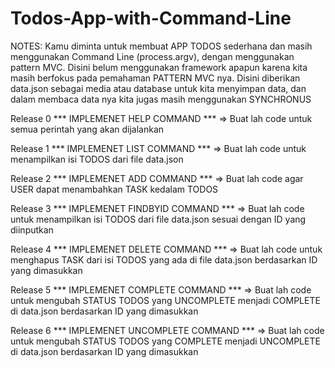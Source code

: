 # Todos-App-with-Command-Line

NOTES: Kamu diminta untuk membuat APP TODOS sederhana dan masih menggunakan Command Line (process.argv), dengan menggunakan pattern MVC. Disini belum menggunakan framework apapun karena kita masih berfokus pada pemahaman PATTERN MVC nya. Disini diberikan data.json sebagai media atau database untuk kita menyimpan data, dan dalam membaca data nya kita jugas masih menggunakan SYNCHRONUS


Release 0 *** IMPLEMENET HELP COMMAND ***
=> Buat lah code untuk semua perintah yang akan dijalankan

Release 1 *** IMPLEMENET LIST COMMAND ***
=> Buat lah code untuk menampilkan isi TODOS dari file data.json

Release 2 *** IMPLEMENET ADD COMMAND ***
=> Buat lah code agar USER dapat menambahkan TASK kedalam TODOS

Release 3 *** IMPLEMENET FINDBYID COMMAND ***
=> Buat lah code untuk menampilkan isi TODOS dari file data.json sesuai dengan ID yang diinputkan

Release 4 *** IMPLEMENET DELETE COMMAND ***
=> Buat lah code untuk menghapus TASK dari isi TODOS yang ada di file data.json berdasarkan ID yang dimasukkan

Release 5 *** IMPLEMENET COMPLETE COMMAND ***
=> Buat lah code untuk mengubah STATUS TODOS yang UNCOMPLETE menjadi COMPLETE di data.json berdasarkan ID yang dimasukkan 

Release 6 *** IMPLEMENET UNCOMPLETE COMMAND ***
=> Buat lah code untuk mengubah STATUS TODOS yang COMPLETE menjadi UNCOMPLETE di data.json berdasarkan ID yang dimasukkan 
